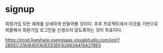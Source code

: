 # signup
회원가입 모든 예제를 상세하게 만들어볼 것이다. 추후 프로젝트에서 이것을 기반으로 복붙해서 회원가입 로그인을 신경쓰지 않도록하는 것이 목표이다.


https://prod.liveshare.vsengsaas.visualstudio.com/join?2B0EC37A184DFA0E553DF62662A415A276E5
